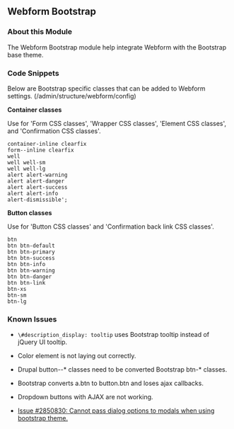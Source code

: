 Webform Bootstrap
-----------------

### About this Module

The Webform Bootstrap module help integrate Webform with the Bootstrap base theme.

### Code Snippets

Below are Bootstrap specific classes that can be added to Webform settings. (/admin/structure/webform/config)

**Container classes**

Use for 'Form CSS classes', 'Wrapper CSS classes', 'Element CSS classes', and 'Confirmation CSS classes'.

```
container-inline clearfix
form--inline clearfix
well
well well-sm
well well-lg
alert alert-warning
alert alert-danger
alert alert-success
alert alert-info
alert-dismissible';
```

**Button classes**

Use for 'Button CSS classes' and 'Confirmation back link CSS classes'.

```
btn
btn btn-default
btn btn-primary
btn btn-success
btn btn-info
btn btn-warning
btn btn-danger
btn btn-link
btn-xs
btn-sm
btn-lg
```

### Known Issues

- ```\#description_display: tooltip``` uses Bootstrap tooltip instead of jQuery UI tooltip.

- Color element is not laying out correctly.

- Drupal button--* classes need to be converted Bootstrap btn-* classes.

- Bootstrap converts a.btn to button.btn and loses ajax callbacks.

- Dropdown buttons with AJAX are not working.

- [Issue #2850830: Cannot pass dialog options to modals when using bootstrap theme.](https://www.drupal.org/node/2850830)
